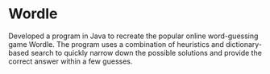 # Wordle
Developed a program in Java to recreate the popular online word-guessing game Wordle. The program
uses a combination of heuristics and dictionary-based search to quickly narrow down the possible
solutions and provide the correct answer within a few guesses.
